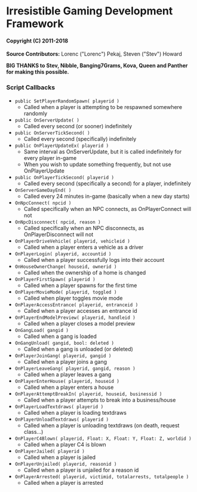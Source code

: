 # Irresistible Gaming Development Framework
#### Copyright (C) 2011-2018

**Source Contributors:**  Lorenc ("Lorenc") Pekaj, Steven ("Stev") Howard

**BIG THANKS to Stev, Nibble, Banging7Grams, Kova, Queen and Panther for making this possible.**

### Script Callbacks

- `public SetPlayerRandomSpawn( playerid )`
    - Called when a player is attempting to be respawned somewhere randomly
- `public OnServerUpdate( )`
    - Called every second (or sooner) indefinitely
- `public OnServerTickSecond( )`
    - Called every second (specifically) indefinitely
- `public OnPlayerUpdateEx( playerid )`
    - Same interval as OnServerUpdate, but it is called indefinitely for every player in-game
    - When you wish to update something frequently, but not use OnPlayerUpdate
- `public OnPlayerTickSecond( playerid )`
    - Called every second (specifically a second) for a player, indefinitely
- `OnServerGameDayEnd( )`
    - Called every 24 minutes in-game (basically when a new day starts)
- `OnNpcConnect( npcid )`
    - Called specifically when an NPC connects, as OnPlayerConnect will not
- `OnNpcDisconnect( npcid, reason )`
    - Called specifically when an NPC disconnects, as OnPlayerDisconnect will not
- `OnPlayerDriveVehicle( playerid, vehicleid )`
    - Called when a player enters a vehicle as a driver
- `OnPlayerLogin( playerid, accountid )`
    - Called when a player successfully logs into their account
- `OnHouseOwnerChange( houseid, ownerid )`
    - Called when the ownership of a home is changed
- `OnPlayerFirstSpawn( playerid )`
    - Called when a player spawns for the first time
- `OnPlayerMovieMode( playerid, toggled )`
    - Called when player toggles movie mode
- `OnPlayerAccessEntrance( playerid, entranceid )`
    - Called when a player accesses an entrance id
- `OnPlayerEndModelPreview( playerid, handleid )`
	- Called when a player closes a model preview
- `OnGangLoad( gangid )`
    - Called when a gang is loaded
- `OnGangUnload( gangid, bool: deleted )`
    - Called when a gang is unloaded (or deleted)
- `OnPlayerJoinGang( playerid, gangid )`
    - Called when a player joins a gang
- `OnPlayerLeaveGang( playerid, gangid, reason )`
    - Called when a player leaves a gang
- `OnPlayerEnterHouse( playerid, houseid )`
    - Called when a player enters a house
- `OnPlayerAttemptBreakIn( playerid, houseid, businessid )`
    - Called when a player attempts to break into a business/house
- `OnPlayerLoadTextdraws( playerid )`
    - Called when a player is loading textdraws
- `OnPlayerUnloadTextdraws( playerid )`
    - Called when a player is unloading textdraws (on death, request class...)
- `OnPlayerC4Blown( playerid, Float: X, Float: Y, Float: Z, worldid )`
    - Called when a player C4 is blown
- `OnPlayerJailed( playerid )`
    - Called when a player is jailed
- `OnPlayerUnjailed( playerid, reasonid )`
    - Called when a player is unjailed for a reason id
- `OnPlayerArrested( playerid, victimid, totalarrests, totalpeople )`
    - Called when a player is arrested